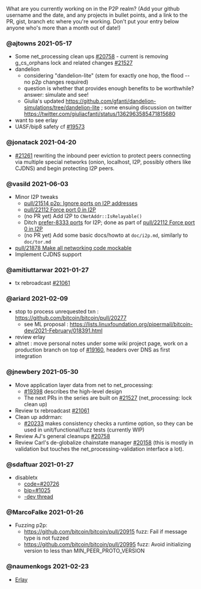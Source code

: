 What are you currently working on in the P2P realm? (Add your github username and the date, and any projects in bullet points, and a link to the PR, gist, branch etc where you're working. Don't put your entry below anyone who's more than a month out of date!)

### @ajtowns 2021-05-17

* Some net_processing clean ups [#20758](https://github.com/bitcoin/bitcoin/pull/20758) - current is removing g_cs_orphans lock and related changes [#21527](https://github.com/bitcoin/bitcoin/pull/21527)
* dandelion
  - considering "dandelion-lite" (stem for exactly one hop, the flood -- no p2p changes required)
  - question is whether that provides enough benefits to be worthwhile? answer: simulate and see!
  - Giulia's updated https://github.com/gfanti/dandelion-simulations/tree/dandelion-lite ; some ensuing discussion on twitter https://twitter.com/giuliacfanti/status/1362963585471815680
* want to see erlay
* UASF/bip8 safety cf [#19573](https://github.com/bitcoin/pull/19573)

### @jonatack 2021-04-20

* [#21261](https://github.com/bitcoin/bitcoin/pull/21261) rewriting the inbound peer eviction to protect peers connecting via multiple special networks (onion, localhost, I2P, possibly others like CJDNS) and begin protecting I2P peers.

### @vasild 2021-06-03

* Minor I2P tweaks
  * [pull/21514 p2p: Ignore ports on I2P addresses](https://github.com/bitcoin/bitcoin/pull/21514)
  * [pull/22112 Force port 0 in I2P](https://github.com/bitcoin/bitcoin/pull/22112)
  * (no PR yet) Add I2P to `CNetAddr::IsRelayable()`
  * Ditch [prefer-8333 ports](https://github.com/bitcoin/bitcoin/blob/6e22b522f9505d6a3c71ef9972aea6ae3fb10d2e/src/net.cpp#L2020-L2026) for I2P; done as part of [pull/22112 Force port 0 in I2P](https://github.com/bitcoin/bitcoin/pull/22112)
  * (no PR yet) Add some basic docs/howto at `doc/i2p.md`, similarly to `doc/tor.md`
* [pull/21878 Make all networking code mockable](https://github.com/bitcoin/bitcoin/pull/21878)
* Implement CJDNS support

### @amitiuttarwar 2021-01-27

* tx rebroadcast [#21061](https://github.com/bitcoin/bitcoin/pull/21061)

### @ariard 2021-02-09

- stop to process unrequested txn : https://github.com/bitcoin/bitcoin/pull/20277
   - see ML proposal : https://lists.linuxfoundation.org/pipermail/bitcoin-dev/2021-February/018391.html
- review erlay
- altnet : move personal notes under some wiki project page, work on a production branch on top of [#19160](https://github.com/bitcoin/bitcoin/pull/19160), headers over DNS as first integration

### @jnewbery 2021-05-30

- Move application layer data from net to net_processing:
  - [#19398](https://github.com/bitcoin/bitcoin/issues/19398) describes the high-level design
  - The next PRs in the series are built on [#21527](https://github.com/bitcoin/bitcoin/pull/21527) (net_processing: lock clean up)
- Review tx rebroadcast [#21061](https://github.com/bitcoin/bitcoin/pull/21061)
- Clean up addrman:
  - [#20233](https://github.com/bitcoin/bitcoin/pull/20233) makes consistency checks a runtime option, so they can be used in unit/functional/fuzz tests (currently WIP)
- Review AJ's general cleanups [#20758](https://github.com/bitcoin/bitcoin/pull/20758)
- Review Carl's de-globalize chainstate manager [#20158](https://github.com/bitcoin/bitcoin/pull/20158) (this is mostly in validation but touches the net_processing-validation interface a lot).

### @sdaftuar 2021-01-27

* disabletx
  * [code=#20726](https://github.com/bitcoin/bitcoin/pull/20726)
  * [bip=#1025](https://github.com/bitcoin/bips/pull/1052)
  * [-dev thread](https://lists.linuxfoundation.org/pipermail/bitcoin-dev/2021-January/018340.html)

### @MarcoFalke 2021-01-26

* Fuzzing p2p:
  * https://github.com/bitcoin/bitcoin/pull/20915  fuzz: Fail if message type is not fuzzed
  * https://github.com/bitcoin/bitcoin/pull/20995  fuzz: Avoid initializing version to less than MIN_PEER_PROTO_VERSION 

### @naumenkogs 2021-02-23
* [Erlay](https://github.com/bitcoin/bitcoin/pull/18261)